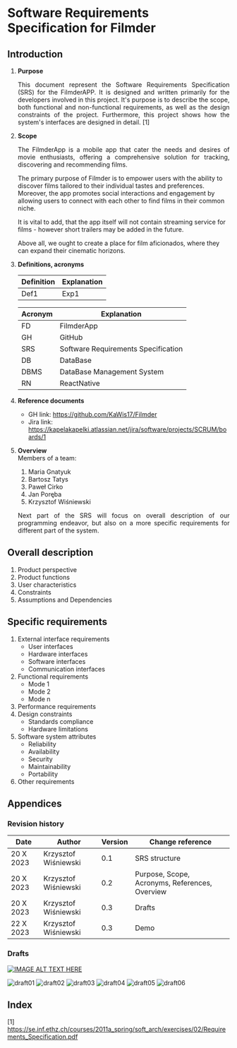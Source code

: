 # Software Requirements Specification for Filmder

## Introduction
1. <b>Purpose</b> 
    <p style='text-align: justify;'>
    This document represent the Software Requirements Specification (SRS) for the FilmderAPP. It is designed and written primarily for the developers involved in this project. It's purpose is to describe the scope, both functional and non-functional requirements, as well as the design constraints of the project. Furthermore, this project shows how the system's interfaces are designed in detail. [1]
    <p>

2. <b>Scope</b> 
    <p style='text-align: justify;'>
    The FilmderApp is a mobile app that cater the needs and desires of movie enthusiasts, offering a comprehensive solution for tracking, discovering and recommending films.

    The primary purpose of Filmder is to empower users with the ability to discover films tailored to their individual tastes and preferences. Moreover, the app promotes social interactions and engagement by allowing users to connect with each other to find films in their common niche.

    It is vital to add, that the app itself will not contain streaming service for films - however short trailers may be added in the future.

    Above all, we ought to create a place for film aficionados, where they can expand their cinematic horizons. 
    <p>

3. <b>Definitions, acronyms</b> 

    | Definition | Explanation                         |
    |------------|-------------------------------------|
    | Def1       | Exp1                                |


    | Acronym | Explanation                         |
    |---------|-------------------------------------|
    | FD      | FilmderApp                          |
    | GH      | GitHub                              |
    | SRS     | Software Requirements Specification |
    | DB      | DataBase                            |
    | DBMS    | DataBase Management System          |
    | RN      | ReactNative                         |

4. <b>Reference documents</b> 
    * GH link: https://github.com/KaWis17/Filmder
    * Jira link: https://kapelakapelki.atlassian.net/jira/software/projects/SCRUM/boards/1

5. <b>Overview</b> <br />
    Members of a team:
    1. Maria Gnatyuk
    2. Bartosz Tatys 
    3. Paweł Cirko
    4. Jan Poręba
    5. Krzysztof Wiśniewski

    <p style='text-align: justify;'>
    Next part of the SRS will focus on overall description of our programming endeavor, but also on a more specific requirements for different part of the system. 
    <p>

## Overall description
1. Product perspective 
2. Product functions
3. User characteristics
4. Constraints
5. Assumptions and Dependencies

## Specific requirements 
1. External interface requirements
    * User interfaces
    * Hardware interfaces
    * Software interfaces 
    * Communication interfaces
2. Functional requirements
    * Mode 1
    * Mode 2
    * Mode n
3. Performance requirements
4. Design constraints
    * Standards compliance
    * Hardware limitations
5. Software system attributes
    * Reliability
    * Availability 
    * Security
    * Maintainability
    * Portability
6. Other requirements

## Appendices

### Revision history

| Date      | Author               | Version | Change reference            |
|-----------|----------------------|---------|-----------------------------|
| 20 X 2023 | Krzysztof Wiśniewski | 0.1     | SRS structure |
| 20 X 2023 | Krzysztof Wiśniewski | 0.2     | Purpose, Scope, Acronyms, References, Overview |
| 20 X 2023 | Krzysztof Wiśniewski | 0.3     | Drafts |
| 22 X 2023 | Krzysztof Wiśniewski | 0.3     | Demo |


### Drafts 
[![IMAGE ALT TEXT HERE](https://img.youtube.com/vi/kUuHn3DL3q8/0.jpg)](https://youtube.com/shorts/kUuHn3DL3q8)


![draft01](drafts/draft01.jpg)
![draft02](drafts/draft02.jpg)
![draft03](drafts/draft03.jpg)
![draft04](drafts/draft04.jpg)
![draft05](drafts/draft05.jpg)
![draft06](drafts/draft06.jpg)


## Index
[1] https://se.inf.ethz.ch/courses/2011a_spring/soft_arch/exercises/02/Requirements_Specification.pdf

